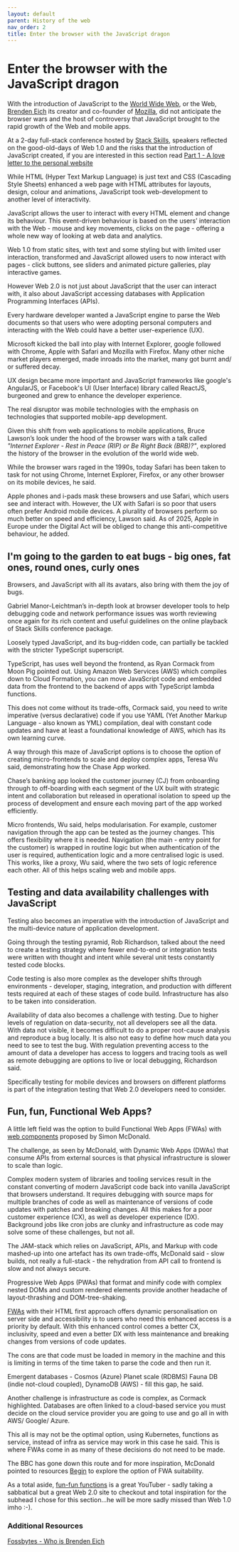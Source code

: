 ```yaml
---
layout: default
parent: History of the web
nav_order: 2
title: Enter the browser with the JavaScript dragon
---
```


# Enter the browser with the JavaScript dragon

With the introduction of JavaScript to the [World Wide Web](https://en.wikipedia.org/wiki/World_Wide_Web), or the Web, [Brenden Eich](https://brendaneich.com/) its creator and co-founder of [Mozilla](https://www.mozilla.org/en-GB/firefox/), did not anticipate the browser wars and the host of controversy that JavaScript brought to the rapid growth of the Web and mobile apps.  

At a 2-day full-stack conference hosted by [Stack Skills](https://stackskills.com/), speakers reflected on the good-old-days of Web 1.0 and the risks that the introduction of JavaScript created, if you are interested in this section read [Part 1 - A love letter to the personal website](https://sumisastri.github.io/dev-blogs/history-of-the-web/part1-web1.0/)

While HTML (Hyper Text Markup Language) is just text and CSS (Cascading Style Sheets) enhanced a web page with HTML attributes for layouts, design, colour and animations, JavaScript took web-development to another level of interactivity.

JavaScript allows the user to interact with every HTML element and change its behaviour. This event-driven behaviour is based on the users’ interaction with the Web - mouse and key movements, clicks on the page - offering a whole new way of looking at web data and analytics.

Web 1.0 from static sites, with text and some styling but with limited user interaction, transformed and JavaScript allowed users to now interact with pages - click buttons, see sliders and animated picture galleries, play interactive games.

However Web 2.0 is not just about JavaScript that the user can interact with, it also about JavaScript accessing databases with Application Programming Interfaces (APIs).

Every hardware developer wanted a JavaScript engine to parse the Web documents so that users who were adopting personal computers and interacting with the Web could have a better user-experience (UX).

Microsoft kicked the ball into play with Internet Explorer, google followed with Chrome, Apple with Safari and Mozilla with Firefox. Many other niche market players emerged, made inroads into the market, many got burnt and/ or suffered decay.

UX design became more important and JavaScript frameworks like google's AngularJS, or Facebook's UI (User Interface) library called ReactJS,  burgeoned and grew to enhance the developer experience.

The real disruptor was mobile technologies with the emphasis on technologies that supported mobile-app development.

Given this shift from web applications to mobile applications, Bruce Lawson’s look under the hood of the browser wars with a talk called _"Internet Explorer - Rest in Peace (RIP) or Be Right Back (BRB)?"_, explored the history of the browser in the evolution of the world wide web.

While the browser wars raged in the 1990s, today Safari has been taken to task for not using Chrome, Internet Explorer, Firefox, or any other browser on its mobile devices, he said.

Apple phones and i-pads mask these browsers and use Safari, which users see and interact with. However, the UX with Safari is so poor that users often prefer Android mobile devices. A plurality of browsers perform so much better on speed and efficiency, Lawson said. As of 2025, Apple in Europe under the Digital Act will be obliged to change this anti-competitive behaviour, he added.

## I'm going to the garden to eat bugs - big ones, fat ones, round ones, curly ones

Browsers, and JavaScript with all its avatars, also bring with them the joy of bugs. 

Gabriel Manor-Leichtman’s in-depth look at browser developer tools to help debugging code and network performance issues was worth reviewing once again for its rich content and useful guidelines on the online playback of Stack Skills conference package.

Loosely typed JavaScript, and its bug-ridden code, can partially be tackled with the stricter TypeScript superscript. 

TypeScript, has uses well beyond the frontend, as Ryan Cormack from Moon Pig pointed out. Using Amazon Web Services (AWS) which compiles down to Cloud Formation, you can move JavaScript code and embedded data from the frontend to the backend of apps with TypeScript lambda functions.

This does not come without its trade-offs, Cormack said, you need to write imperative (versus declarative) code if you use YAML (Yet Another Markup Language - also known as YML) compilation, deal with constant code updates and have at least a foundational knowledge of AWS, which has its own learning curve.

A way through this maze of JavaScript options is to choose the option of creating micro-frontends to scale and deploy complex apps, Teresa Wu said, demonstrating how the Chase App worked. 

Chase’s banking app looked the customer journey (CJ) from onboarding through to off-boarding with each segment of the UX built with strategic intent and collaboration but released in operational isolation to speed up the process of development and ensure each moving part of the app worked efficiently.  

Micro frontends, Wu said, helps modularisation. For example, customer navigation through the app can be tested as the journey changes. This offers flexibility where it is needed. Navigation (the main - entry point for the customer) is wrapped in routine logic but when authentication of the user is required, authentication logic and a more centralised logic is used. This works, like a proxy, Wu said, where the two sets of logic reference each other. All of this helps scaling web and mobile apps.

## Testing and data availability challenges with JavaScript

Testing also becomes an imperative with the introduction of JavaScript and the multi-device nature of application development.  

Going through the testing pyramid, Rob Richardson, talked about the need to create a testing strategy where fewer end-to-end or integration tests were written with thought and intent while several unit tests constantly tested code blocks.  

Code testing is also more complex as the developer shifts through environments - developer, staging, integration, and production with different tests required at each of these stages of code build. Infrastructure has also to be taken into consideration. 

Availability of data also becomes a challenge with testing. Due to higher levels of regulation on data-security, not all developers see all the data. With data not visible, it becomes difficult to do a proper root-cause analysis and reproduce a bug locally. It is also not easy to define how much data you need to see to test the bug. With regulation preventing access to the amount of data a developer has access to loggers and tracing tools as well as remote debugging are options to live or local debugging, Richardson said.

Specifically testing for mobile devices and browsers on different platforms is part of the integration testing that Web 2.0 developers need to consider.

## Fun, fun, Functional Web Apps?

A little left field was the option to build Functional Web Apps (FWAs) with [web components](https://developer.mozilla.org/en-US/docs/Web/Web_Components) proposed by Simon McDonald.

The challenge, as seen by McDonald, with Dynamic Web Apps (DWAs) that consume APIs from external sources is that physical infrastructure is slower to scale than logic.  

Complex modern system of libraries and tooling services result in the constant converting of modern JavaScript code back into vanilla JavaScript that browsers understand. It requires debugging with source maps for multiple branches of code as well as maintenance of versions of code updates with patches and breaking changes. All this makes for a poor customer experience (CX), as well as developer experience (DX). Background jobs like cron jobs are clunky and infrastructure as code may solve some of these challenges, but not all.

The JAM-stack which relies on JavaScript, APIs, and Markup with code mashed-up into one artefact has its own trade-offs, McDonald said - slow builds, not really a full-stack - the rehydration from API call to frontend is slow and not always secure. 

Progressive Web Apps (PWAs) that format and minify code with complex nested DOMs and custom rendered elements provide another headache of layout-thrashing and DOM-tree-shaking.  

[FWAs](https://fwa.dev/) with their HTML first approach offers dynamic personalisation on server side and accessibility is to users who need this enhanced access is a priority by default. With this enhanced control comes a better CX, inclusivity, speed and even a better DX with less maintenance and breaking changes from versions of code updates.

The cons are that code must be loaded in memory in the machine and this is limiting in terms of the time taken to parse the code and then run it.

Emergent databases - Cosmos (Azure) Planet scale (RDBMS) Fauna DB (indie not-cloud coupled), DynamoDB (AWS) - fill this gap, he said.

Another challenge is infrastructure as code is complex, as Cormack highlighted. Databases are often linked to a cloud-based service you must decide on the cloud service provider you are going to use and go all in with AWS/ Google/ Azure.

This all is may not be the optimal option, using Kubernetes, functions as service, instead of infra as service may work in this case he said. This is where FWAs come in as many of these decisions do not need to be made.

The BBC has gone down this route and for more inspiration, McDonald pointed to resources [Begin](https://begin.com/) to explore the option of FWA suitability.

As a total aside, [fun-fun functions](https://www.youtube.com/channel/UCO1cgjhGzsSYb1rsB4bFe4Q) is a great YouTuber - sadly taking a sabbatical but a great Web 2.0 site to checkout and total inspiration for the subhead I chose for this section...he will be more sadly missed than Web 1.0 imho :-).

### Additional Resources

[Fossbytes - Who is Brenden Eich](https://fossbytes.com/who-is-brendan-eich/)
